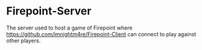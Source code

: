 # Firepoint-Server
The server used to host a game of Firepoint where https://github.com/imnightm4re/Firepoint-Client can connect to play against other players.
